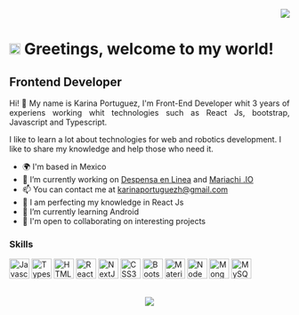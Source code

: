 <p align="right"> 
<a href="https://github.com/karinaportuguez">
  <img src="https://komarev.com/ghpvc/?username=karinaportuguez&style=flat-square" />
</a>
</p>


# <img src="https://static.wixstatic.com/media/0af05e_7f0cdd615b5046c5a7bd597fc52d2401~mv2_d_1462_2506_s_2.gif" width="20px">  Greetings, welcome to my world! 

##  Frontend Developer

<p style="text-align: justify">
Hi! 👋 My name is Karina Portuguez, I'm Front-End Developer whit 3 years of experiens working whit technologies such as React Js, bootstrap, Javascript and Typescript. 

I like to learn a lot about technologies for web and robotics development. I like to share my knowledge and help those who need it.
</p>

* 🌍  I'm based in Mexico
* 🔭 I’m currently working on [Despensa en Linea](https://www.despensaenlinea.mx) and  [Mariachi .IO](https://www.mariachi.io)
* 📫  You can contact me at karinaportuguezh@gmail.com
* 🧠 I am perfecting my knowledge in React Js
* 🌱 I’m currently learning Android
* 🤝  I'm open to collaborating on interesting projects
  



<!--
<img src="https://media.giphy.com/media/VgCDAzcKvsR6OM0uWg/giphy.gif" width="50">

## :chart_with_upwards_trend: GitHub Stats
<div style="width: 100%; display: flex; align-items:center; justify-content: space-between;">
<img src="https://github-readme-stats.vercel.app/api?username=karinaportuguez&show_icons=true&theme=dracula" />
<img height="195px" src="https://github-readme-stats.vercel.app/api/top-langs/?username=karinaportuguez&langs_count=3&theme=dracula" />
</div>




**karinaportuguez/karinaportuguez** is a ✨ _special_ ✨ repository because its `README.md` (this file) appears on your GitHub profile.

Here are some ideas to get you started:

- 🔭 I’m currently working on ...
- 🌱 I’m currently learning ...
- 👯 I’m looking to collaborate on ...
- 🤔 I’m looking for help with ...
- 💬 Ask me about ...
- 📫 How to reach me: ...
- 😄 Pronouns: ...
- ⚡ Fun fact: ...
-->

<!--
```javascript
const karinaPortuguez = {
    askMeAbout: ["software engineer", "web dev", "tech"],
    technologies:{
        backEnd: ["nodejs"],
        fronEnd: ["react js"],
        database: ["mongo","mySql"],
        devOps: ["AWS"],
}
```


[![Top Langs](https://github-readme-stats.vercel.app/api/top-langs/?username=karinaportuguez&theme=dracula&layout=compact)](https://github.com/karinaportuguez)


<a href="https://expressjs.com/" target="_blank" rel="noreferrer"><img src="https://raw.githubusercontent.com/danielcranney/readme-generator/main/public/icons/skills/express-colored-dark.svg" width="36" height="36" alt="Express" /></a>
<a href="https://graphql.org/" target="_blank" rel="noreferrer"><img src="https://raw.githubusercontent.com/danielcranney/readme-generator/main/public/icons/skills/graphql-colored.svg" width="36" height="36" alt="GraphQL" /></a>
<a href="https://www.postgresql.org/" target="_blank" rel="noreferrer"><img src="https://raw.githubusercontent.com/danielcranney/readme-generator/main/public/icons/skills/postgresql-colored.svg" width="36" height="36" alt="PostgreSQL" /></a>
<a href="https://www.heroku.com/" target="_blank" rel="noreferrer"><img src="https://raw.githubusercontent.com/danielcranney/readme-generator/main/public/icons/skills/heroku-colored.svg" width="36" height="36" alt="Heroku" /></a>

-->

### Skills

<p align="left">
<a href="https://developer.mozilla.org/en-US/docs/Web/JavaScript" target="_blank" rel="noreferrer"><img src="https://raw.githubusercontent.com/danielcranney/readme-generator/main/public/icons/skills/javascript-colored.svg" width="36" height="36" alt="Javascript" /></a>
<a href="https://www.typescriptlang.org/" target="_blank" rel="noreferrer"><img src="https://raw.githubusercontent.com/danielcranney/readme-generator/main/public/icons/skills/typescript-colored.svg" width="36" height="36" alt="Typescript" /></a>
<a href="https://developer.mozilla.org/en-US/docs/Glossary/HTML5" target="_blank" rel="noreferrer"><img src="https://raw.githubusercontent.com/danielcranney/readme-generator/main/public/icons/skills/html5-colored.svg" width="36" height="36" alt="HTML5" /></a>
<a href="https://reactjs.org/" target="_blank" rel="noreferrer"><img src="https://raw.githubusercontent.com/danielcranney/readme-generator/main/public/icons/skills/react-colored.svg" width="36" height="36" alt="React" /></a>
<a href="https://nextjs.org/docs" target="_blank" rel="noreferrer"><img src="https://raw.githubusercontent.com/danielcranney/readme-generator/main/public/icons/skills/nextjs-colored-dark.svg" width="36" height="36" alt="NextJs" /></a>
<a href="https://www.w3.org/TR/CSS/#css" target="_blank" rel="noreferrer"><img src="https://raw.githubusercontent.com/danielcranney/readme-generator/main/public/icons/skills/css3-colored.svg" width="36" height="36" alt="CSS3" /></a>
<a href="https://getbootstrap.com/" target="_blank" rel="noreferrer"><img src="https://raw.githubusercontent.com/danielcranney/readme-generator/main/public/icons/skills/bootstrap-colored.svg" width="36" height="36" alt="Bootstrap" /></a>
<a href="https://mui.com/" target="_blank" rel="noreferrer"><img src="https://raw.githubusercontent.com/danielcranney/readme-generator/main/public/icons/skills/materialui-colored.svg" width="36" height="36" alt="Material UI" /></a>
<a href="https://nodejs.org/en/" target="_blank" rel="noreferrer"><img src="https://raw.githubusercontent.com/danielcranney/readme-generator/main/public/icons/skills/nodejs-colored.svg" width="36" height="36" alt="NodeJS" /></a>
<a href="https://www.mongodb.com/" target="_blank" rel="noreferrer"><img src="https://raw.githubusercontent.com/danielcranney/readme-generator/main/public/icons/skills/mongodb-colored.svg" width="36" height="36" alt="MongoDB" /></a>
<a href="https://www.mysql.com/" target="_blank" rel="noreferrer"><img src="https://raw.githubusercontent.com/danielcranney/readme-generator/main/public/icons/skills/mysql-colored.svg" width="36" height="36" alt="MySQL" /></a>
</p>

<!--
## :toolbox: Technologies
<div>
  <img src="https://img.shields.io/badge/OS-Linux-informational?style=flat&logo=linux&logoColor=white&color=fc8f30&labelColor=1A1B27" />
  <img src="https://img.shields.io/badge/Tool-React.js-informational?style=flat&logo=react&logoColor=23282C34&color=2088FF&labelColor=1A1B27" />
  <img src="https://img.shields.io/badge/Tool-Next.js-informational?style=flat&logo=next.js&logoColor=white&color=white&labelColor=1A1B27" />
  <img src="https://img.shields.io/badge/DB-MongoDB-informational?style=flat&logo=mongodb&color=10ab50&labelColor=1A1B27" />
  <img src="https://img.shields.io/badge/Tool-Node.js-informational?style=flat&logo=node.js&logoColor=026e00&color=026e00&labelColor=1A1B27" />
  <img src="https://img.shields.io/badge/Technology-Typescript-informational?style=flat&logo=typescript&logoColor=2f74c0&color=2f74c0&labelColor=1A1B27" />
  <img src="https://img.shields.io/badge/Technology-Javascript-informational?style=flat&logo=javascript&logoColor=f7e018&color=f7e018&labelColor=1A1B27" />
  <img src="https://img.shields.io/badge/Tool-StyledComponents-informational?style=flat&logo=styledcomponents&logoColor=white&color=3d3d3d&labelColor=1A1B27" />
  <img src="https://img.shields.io/badge/Editor-VSCode-informational?style=flat&logo=visualstudiocode&logoColor=007bcd&color=007bcd&labelColor=1A1B27" />
  <img src="https://img.shields.io/badge/Technology-HTML5-informational?style=flat&logo=html5&logoColor=e44f26&color=e44f26&labelColor=1A1B27" />
  <img src="https://img.shields.io/badge/Technology-CSS3-informational?style=flat&logo=css3&logoColor=0070ba&color=0070ba&labelColor=1A1B27" />
  
  <img src="https://img.shields.io/badge/Technology-Sass-informational?style=flat&logo=sass&logoColor=white&color=white&labelColor=d56ea3" />
  
  <img src="https://img.shields.io/badge/Tool-Git-informational?style=flat&logo=git&logoColor=e6421c&color=e6421c&labelColor=1A1B27" />
  <img src="https://img.shields.io/badge/Tool-GitHub-informational?style=flat&logo=github&logoColor=white&color=24282e&labelColor=1A1B27" />
  <img src="https://img.shields.io/badge/Tool-Bitbucket-informational?style=flat&logo=bitbucket&logoColor=267ff6&color=253858&labelColor=1A1B27" />
  <img src="https://img.shields.io/badge/Tool-MaterialUI-informational?style=flat&logo=materialui&logoColor=00b0ff&color=00b0ff&labelColor=1A1B27" />
  <img src="https://img.shields.io/badge/Editor-Sublime%20Text-informational?style=flat&logo=sublime-text&logoColor=ff9900&color=ff9900&labelColor=494949" />
  
  
  <img src="https://img.shields.io/badge/-Bootstrap-563D7C?style=flat-square&logo=bootstrap" />
  <img src="http://img.shields.io/badge/-Abode%20Photoshop-26C9FF?style=flat-square&logo=adobe-photoshop&logoColor=ffffff" />
  <img src="http://img.shields.io/badge/-Abode%20Illustrator-FC8F30?style=flat-square&logo=adobe-illustrator&logoColor=ffffff" />
  <img src="http://img.shields.io/badge/-Figma-30333c?style=flat-square&logo=figma&logoColor=ffffff" />
  <img src="https://img.shields.io/badge/-MySQL-black?style=flat-square&logo=mysql" />

  
</div>

## 💌 Mail

[![Gmail Badge](https://img.shields.io/badge/-Gmail-c14438?style=flat-square&logo=Gmail&logoColor=white&link=mailto:karinaportuguezh@gmail.com)](mailto:karinaportuguezh@gmail.com)

## 📂Repositories

[![Readme Card](https://github-readme-stats.vercel.app/api/pin/?username=karinaportuguez&theme=dracula&show_icons=true&repo=Git-y-Github)](https://github.com/karinaportuguez/Git-y-Github)
-->
##

<p align="center"><img src="./assets/giphy.gif" > </p> 

